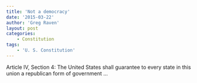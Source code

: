 ```yaml
---
title: 'Not a democracy'
date: '2015-03-22'
author: 'Greg Raven'
layout: post
categories:
    - Constitution
tags:
    - 'U. S. Constitution'
---
```


Article IV, Section 4: The United States shall guarantee to every state in this union a republican form of government …